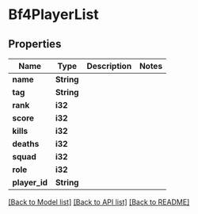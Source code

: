 # Bf4PlayerList

## Properties

Name | Type | Description | Notes
------------ | ------------- | ------------- | -------------
**name** | **String** |  | 
**tag** | **String** |  | 
**rank** | **i32** |  | 
**score** | **i32** |  | 
**kills** | **i32** |  | 
**deaths** | **i32** |  | 
**squad** | **i32** |  | 
**role** | **i32** |  | 
**player_id** | **String** |  | 

[[Back to Model list]](../README.md#documentation-for-models) [[Back to API list]](../README.md#documentation-for-api-endpoints) [[Back to README]](../README.md)


